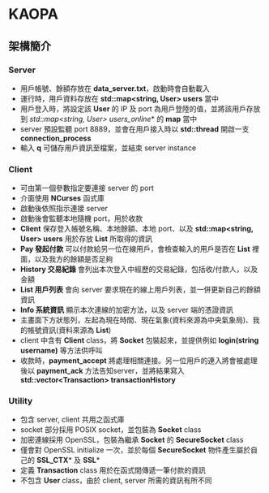 KAOPA
=====
## 架構簡介

### Server
 - 用戶帳號、餘額存放在 **data_server.txt**，啟動時會自動載入
 - 運行時，用戶資料存放在 **std::map&lt;string, User&gt; users** 當中
 - 用戶登入時，將設定該 **User** 的 IP 及 port 為用戶登陸的值，並將該用戶存放到 **std::map&lt;string, User*&gt; users_online** 的 **map** 當中
 - server 預設監聽 port 8889，並會在用戶接入時以 **std::thread** 開啟一支 **connection_process**
 - 輸入 **q** 可儲存用戶資訊至檔案，並結束 server instance

### Client
 - 可由第一個參數指定要連接 server 的 port
 - 介面使用 **NCurses** 函式庫
 - 啟動後依照指示連接 server
 - 啟動後會監聽本地隨機 port，用於收款
 - **Client** 保存登入帳號名稱、本地餘額、本地 port、以及 **std::map&lt;string, User&gt; users** 用於存放 **List** 所取得的資訊
 - **Pay 發起付款** 可以付款給另一位在線用戶，會檢查輸入的用戶是否在 **List** 裡面，以及我方的餘額是否足夠
 - **History 交易紀錄** 會列出本次登入中經歷的交易紀錄，包括收/付款人，以及金額
 - **List 用戶列表** 會向 server 要求現在的線上用戶列表，並一併更新自己的餘額資訊
 - **Info 系統資訊** 顯示本次連線的加密方法，以及 server 端的憑證資訊
 - 主畫面下方狀態列，左起為現在時間、現在氣象(資料來源為中央氣象局)、我的帳號資訊(資料來源為 **List**)
 - client 中含有 **Client** class，將 **Socket** 包裝起來，並提供例如 **login(string username)** 等方法供呼叫
 - 收款時，**payment_accept** 將處理相關連接。另一位用戶的連入將會被處理後以 **payment_ack** 方法告知server，並將結果寫入 **std::vector&lt;Transaction&gt; transactionHistory**

### Utility
 - 包含 server, client 共用之函式庫
 - socket 部分採用 POSIX socket，並包裝為 **Socket** class
 - 加密連線採用 OpenSSL，包裝為繼承 **Socket** 的 **SecureSocket** class
 - 僅會對 OpenSSL initialize 一次，並於每個 **SecureSocket** 物件產生屬於自己的 **SSL_CTX*** 及 **SSL***
 - 定義 **Transaction** class 用於在函式間傳遞一筆付款的資訊
 - 不包含 **User** class，由於 client, server 所需的資訊有所不同
